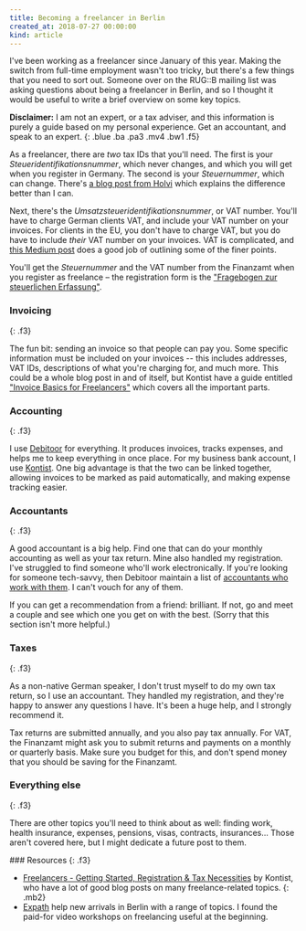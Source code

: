 ```yaml
--- 
title: Becoming a freelancer in Berlin 
created_at: 2018-07-27 00:00:00 
kind: article
---
```


I've been working as a freelancer since January of this year. Making the switch from full-time employment wasn't too tricky, but there's a few things that you need to sort out. Someone over on the RUG::B mailing list was asking questions about being a freelancer in Berlin, and so I thought it would be useful to write a brief overview on some key topics.

**Disclaimer:** I am not an expert, or a tax adviser, and this information is purely a guide based on my personal experience. Get an accountant, and speak to an expert.
{: .blue .ba .pa3 .mv4 .bw1 .f5}

As a freelancer, there are _two_ tax IDs that you'll need. The first is your _Steueridentifikationsnummer_, which never changes, and which you will get when you register in Germany. The second is your _Steuernummer_, which can change. There's [a blog post from Holvi](https://blog.holvi.com/expats-guide-finanzamt-steuernummer-vs-steuer-id) which explains the difference better than I can.

Next, there's the _Umsatz&shy;steuer&shy;identifikations&shy;nummer_, or VAT number. You'll have to charge German clients VAT, and include your VAT number on your invoices. For clients in the EU, you don't have to charge VAT, but you do have to include <i>their</i> VAT number on your invoices. VAT is complicated, and [this Medium post](https://medium.com/@ordeconta/small-business-in-germany-and-vat-ae42b70a073c) does a good job of outlining some of the finer points.

You'll get the _Steuernummer_ and the VAT number from the Finanzamt when you register as freelance – the registration form is the ["Fragebogen zur steuerlichen Erfassung"](http://www.berlin.de/sen/finanzen/dokumentendownload/steuern/daten-und-fakten/betriebseroeffnung-betriebseinstellung/steuerliche_erfassung_selbst__ndige_t__tigkeit_beteiligung_an_einer_personenges.pdf).

### Invoicing
{: .f3}

The fun bit: sending an invoice so that people can pay you. Some specific information must be included on your invoices -- this includes addresses, VAT IDs, descriptions of what you're charging for, and much more. This could be a whole blog post in and of itself, but Kontist have a guide entitled ["Invoice Basics for Freelancers"](https://kontist.com/posts/invoice-basics) which covers all the important parts.

### Accounting
{: .f3}

I use [Debitoor](http://debitoor.com) for everything. It produces invoices, tracks expenses, and helps me to keep everything in once place. For my business bank account, I use [Kontist](http://kontist.com). One big advantage is that the two can be linked together, allowing invoices to be marked as paid automatically, and making expense tracking easier.

### Accountants
{: .f3}

A good accountant is a big help. Find one that can do your monthly accounting as well as your tax return. Mine also handled my registration. I've struggled to find someone who'll work electronically. If you're looking for someone tech-savvy, then Debitoor maintain a list of [accountants who work with them](https://debitoor.de/steuerberaterliste). I can't vouch for any of them.

If you can get a recommendation from a friend: brilliant. If not, go and meet a couple and see which one you get on with the best. (Sorry that this section isn't more helpful.)

### Taxes
{: .f3}

As a non-native German speaker, I don't trust myself to do my own tax return, so I use an accountant. They handled my registration, and they're happy to answer any questions I have. It's been a huge help, and I strongly recommend it.

Tax returns are submitted annually, and you also pay tax annually. For VAT, the Finanzamt might ask you to submit returns and payments on a monthly or quarterly basis. Make sure you budget for this, and don't spend money that you should be saving for the Finanzamt.

### Everything else
{: .f3}

There are other topics you'll need to think about as well: finding work, health insurance, expenses, pensions, visas, contracts, insurances... Those aren't covered here, but I might dedicate a future post to them.

### Resources
{: .f3}

* [Freelancers - Getting Started, Registration &amp; Tax Necessities](https://kontist.com/posts/freelancer-registration-tax) by Kontist, who have a lot of good blog posts on many freelance-related topics.
{: .mb2}
* [Expath](https://www.expath.de) help new arrivals in Berlin with a range of topics. I found the paid-for video workshops on freelancing useful at the beginning.